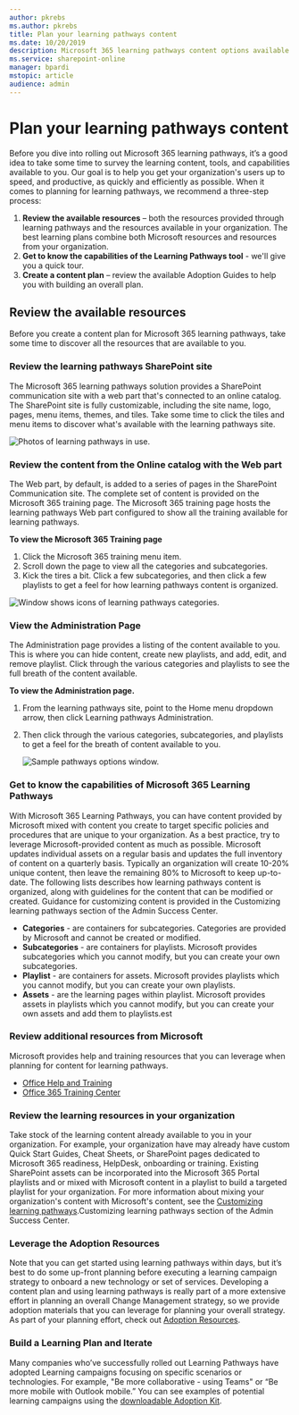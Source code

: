 ```yaml
---
author: pkrebs
ms.author: pkrebs
title: Plan your learning pathways content
ms.date: 10/20/2019
description: Microsoft 365 learning pathways content options available.
ms.service: sharepoint-online
manager: bpardi
mstopic: article
audience: admin
---
```


# Plan your learning pathways content
Before you dive into rolling out Microsoft 365 learning pathways, it’s a good idea to take some time to survey the learning content, tools, and capabilities available to you. Our goal is to help you get your organization's users up to speed, and productive, as quickly and efficiently as possible. When it comes to planning for learning pathways, we recommend a three-step process:

1. **Review the available resources** – both the resources provided through learning pathways and the resources available in your organization. The best learning plans combine both Microsoft resources and resources from your organization.
2. **Get to know the capabilities of the Learning Pathways tool** - we'll give you a quick tour. 
3. **Create a content plan** – review the available Adoption Guides to help you with building an overall plan.

## Review the available resources
Before you create a content plan for Microsoft 365 learning pathways, take some time to discover all the resources that are available to you.  

### Review the learning pathways SharePoint site
The Microsoft 365 learning pathways solution provides a SharePoint communication site with a web part that's connected to an online catalog. The SharePoint site is fully customizable, including the site name, logo, pages, menu items, themes, and tiles. Take some time to click the tiles and menu items to discover what's available with the learning pathways site.

![Photos of learning pathways in use.](media/cg-introducing.png)

### Review the content from the Online catalog with the Web part
The Web part, by default, is added to a series of pages in the SharePoint Communication site. The complete set of content is provided on the Microsoft 365 training page. The Microsoft 365 training page hosts the learning pathways Web part configured to show all the training available for learning pathways. 

**To view the Microsoft 365 Training page**
1. Click the Microsoft 365 training menu item. 
1. Scroll down the page to view all the categories and subcategories.
2. Kick the tires a bit. Click a few subcategories, and then click a few playlists to get a feel for how learning pathways content is organized. 

![Window shows icons of learning pathways categories.](media/cg-adminsuccesscenterplan_01.png)

### View the Administration Page
The Administration page provides a listing of the content available to you. This is where you can hide content, create new playlists, and add, edit, and remove playlist. Click through the various categories and playlists to see the full breath of the content available. 

**To view the Administration page.**
1. From the learning pathways site, point to the Home menu dropdown arrow, then click Learning pathways Administration.  
2. Then click through the various categories, subcategories, and playlists to get a feel for the breath of content available to you. 

   ![Sample pathways options window.](media/cg-adminsuccesscenterplan_02.png)

### Get to know the capabilities of Microsoft 365 Learning Pathways
With Microsoft 365 Learning Pathways, you can have content provided by Microsoft mixed with content you create to target specific policies and procedures that are unique to your organization. As a best practice, try to leverage Microsoft-provided content as much as possible. Microsoft updates individual assets on a regular basis and updates the full inventory of content on a quarterly basis. Typically an organization will create 10-20% unique content, then leave the remaining 80% to Microsoft to keep up-to-date. The following lists describes how learning pathways content is organized, along with guidelines for the content that can be modified or created. Guidance for customizing content is provided in the Customizing learning pathways section of the Admin Success Center.

- **Categories** - are containers for subcategories. Categories are provided by Microsoft and cannot be created or modified.
- **Subcategories** - are containers for playlists. Microsoft provides subcategories which you cannot modify, but you can create your own subcategories. 
- **Playlist** - are containers for assets. Microsoft provides playlists which you cannot modify, but you can create your own playlists.  
- **Assets** - are the learning pages within playlist. Microsoft provides assets in playlists which you cannot modify, but you can create your own assets and add them to playlists.est

### Review additional resources from Microsoft
Microsoft provides help and training resources that you can leverage when planning for content for learning pathways.  

-  [Office Help and Training](https://support.office.com)
-  [Office 365 Training Center](https://support.office.com/office-training-center)

### Review the learning resources in your organization
Take stock of the learning content already available to you in your organization.
For example, your organization have may already have custom Quick Start Guides, Cheat Sheets, or SharePoint pages dedicated to Microsoft 365 readiness, HelpDesk, onboarding or training. Existing SharePoint assets can be incorporated into the Microsoft 365 Portal playlists and or mixed with Microsoft content in a playlist to build a targeted playlist for your organization. For more information about mixing your organization's content with Microsoft's content, see the [Customizing learning pathways](custom_overview.md).Customizing learning pathways section of the Admin Success Center.

### Leverage the Adoption Resources
Note that you can get started using learning pathways within days, but it’s best to do some up-front planning before executing a learning campaign strategy to onboard a new technology or set of services. Developing a content plan and using learning pathways is really part of a more extensive effort in planning an overall Change Management strategy, so we provide adoption materials that you can leverage for planning your overall strategy. As part of your planning effort, check out [Adoption Resources](https://resources.techcommunity.microsoft.com/adoption/).

### Build a Learning Plan and Iterate 
Many companies who’ve successfully rolled out Learning Pathways have adopted Learning campaigns focusing on specific scenarios or technologies. For example, "Be more collaborative - using Teams" or “Be more mobile with Outlook mobile.” You can see examples of potential learning campaigns using the [downloadable Adoption Kit](https://teamworktools.azurewebsites.net/m365lp/m365lpadoptionkit.zip).


 

